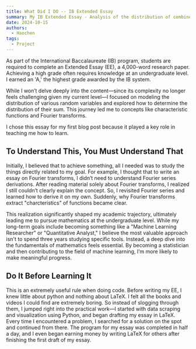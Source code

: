 ```yaml
---
title: What Did I DO -- IB Extended Essay
summary: My IB Extended Essay - Analysis of the distribution of combined random variables using Fourier transform and characteristics functions
date: 2024-10-15
authors:
  - Haochen
tags:
  - Project
---
```


As part of the International Baccalaureate (IB) program, students are required to complete an Extended Essay (EE), a 4,000-word research paper. Achieving a high grade often requires knowledge at an undergraduate level. I earned an 'A,' the highest grade awarded by the IB system.

While I won’t delve deeply into the content—since its complexity no longer feels challenging given my current level—I focused on modeling the distribution of various random variables and explored how to determine the distribution of their sum. This journey led me to concepts like characteristic functions and Fourier transforms.

I chose this essay for my first blog post because it played a key role in teaching me how to learn.

## To Understand This, You Must Understand That

Initially, I believed that to achieve something, all I needed was to study the things directly related to my goal. For example, I thought that to write an essay on Fourier transforms, I didn’t need to understand Fourier series derivations. After reading material solely about Fourier transforms, I realized I still couldn’t clearly explain the concept. So, I revisited Fourier series and learned how to derive it on my own. Suddenly, why Fourier transforms extract "charcteristics" of functions became clear.

This realization significantly shaped my academic trajectory, ultimately leading me to pursue mathematics at the undergraduate level. While my long-term goals include becoming something like a "Machine Learning Researcher" or "Quantitative Analyst," I believe the most valuable approach isn't to spend three years studying specific tools. Instead, a deep dive into the fundamentals of mathematics feels essential. By becoming a statistician and then contributing to the field of machine learning, I’m more likely to make meaningful progress.

## Do It Before Learning It

This is an extremely useful rule when doing code. Before writing my EE, I knew little about python and nothing about LaTeX. I felt all the books and videos I could find are extremely boring. So instead of slogging through them, I jumped right into the practical work—I started with data scraping and visualization using Python, and began drafting my essay in LaTeX. Every time I encountered a problem, I searched for a solution on the spot and continued from there. The program for my essay was completed in half a day, and I even began earning money by writing LaTeX for others after finishing the first draft of my essay.
